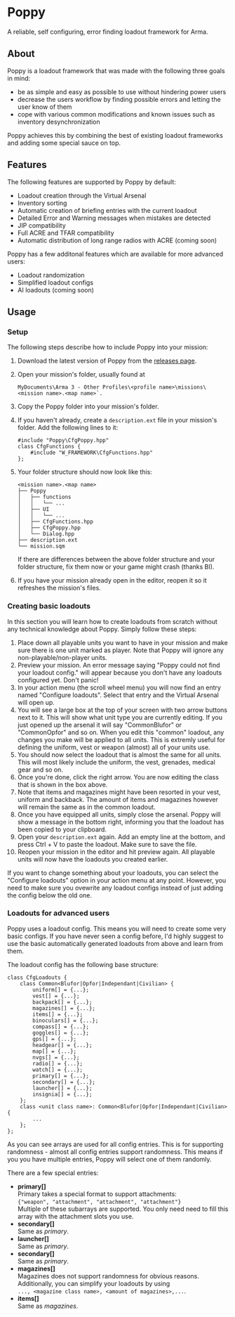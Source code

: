 # Poppy
A reliable, self configuring, error finding loadout framework for Arma.

## About
Poppy is a loadout framework that was made with the following three goals in
mind:

- be as simple and easy as possible to use without hindering power users
- decrease the users workflow by finding possible errors and letting the user
  know of them
- cope with various common modifications and known issues such as inventory
  desynchronization

Poppy achieves this by combining the best of existing loadout frameworks and
adding some special sauce on top.

## Features
The following features are supported by Poppy by default:
- Loadout creation through the Virtual Arsenal
- Inventory sorting
- Automatic creation of briefing entries with the current loadout
- Detailed Error and Warning messages when mistakes are detected
- JIP compatibility
- Full ACRE and TFAR compatibility
- Automatic distribution of long range radios with ACRE (coming soon)

Poppy has a few additonal features which are available for more advanced users:
- Loadout randomization
- Simplified loadout configs
- AI loadouts (coming soon)

## Usage

### Setup
The following steps describe how to include Poppy into your mission:

1. Download the latest version of Poppy from the
   [releases page](https://github.com/BaerMitUmlaut/Poppy/releases).
2. Open your mission's folder, usually found at

    ```
    MyDocuments\Arma 3 - Other Profiles\<profile name>\missions\<mission name>.<map name>`.
    ```
    
3. Copy the Poppy folder into your mission's folder.
4. If you haven't already, create a `description.ext` file in your mission's
   folder. Add the following lines to it:

    ```
    #include "Poppy\CfgPoppy.hpp"
    class CfgFunctions {
        #include "W_FRAMEWORK\CfgFunctions.hpp"
    };
    ```

5. Your folder structure should now look like this:

    ```
    <mission name>.<map name>
    ├── Poppy
    │   ├── functions
    │   │   └── ...
    │   ├── UI
    │   │   └── ...
    │   ├── CfgFunctions.hpp
    │   ├── CfgPoppy.hpp
    │   └── Dialog.hpp
    ├── description.ext
    └── mission.sqm
    ```

   If there are differences between the above folder structure and your folder
   structure, fix them now or your game might crash (thanks BI).
6. If you have your mission already open in the editor, reopen it so it
   refreshes the mission's files.

### Creating basic loadouts
In this section you will learn how to create loadouts from scratch without any
technical knowledge about Poppy. Simply follow these steps:

1. Place down all playable units you want to have in your mission and make sure
   there is one unit marked as player. Note that Poppy will ignore any
   non-playable/non-player units.
2. Preview your mission. An error message saying "Poppy could not find your
   loadout config." will appear because you don't have any loadouts configured
   yet. Don't panic!
3. In your action menu (the scroll wheel menu) you will now find an entry named
   "Configure loadouts". Select that entry and the Virtual Arsenal will open
   up.
4. You will see a large box at the top of your screen with two arrow buttons
   next to it. This will show what unit type you are currently editing. If you
   just opened up the arsenal it will say "CommonBlufor" or "CommonOpfor" and
   so on. When you edit this "common" loadout, any changes you make will be
   applied to all units. This is extremly useful for defining the uniform,
   vest or weapon (almost) all of your units use.
5. You should now select the loadout that is almost the same for all units.
   This will most likely include the uniform, the vest, grenades, medical gear
   and so on.
6. Once you're done, click the right arrow. You are now editing the class that
   is shown in the box above.
7. Note that items and magazines might have been resorted in your vest, uniform
   and backback. The amount of items and magazines however will remain the
   same as in the common loadout.
8. Once you have equipped all units, simply close the arsenal. Poppy will show
   a message in the bottom right, informing you that the loadout has been
   copied to your clipboard.
9. Open your `description.ext` again. Add an empty line at the bottom, and
   press Ctrl + V to paste the loadout. Make sure to save the file.
10. Reopen your mission in the editor and hit preview again. All playable units
    will now have the loadouts you created earlier.

If you want to change something about your loadouts, you can select the
"Configure loadouts" option in your action menu at any point. However, you need
to make sure you ovewrite any loadout configs instead of just adding the config
below the old one.

### Loadouts for advanced users
Poppy uses a loadout config. This means you will need to create some very basic
configs. If you have never seen a config before, I'd highly suggest to use the
basic automatically generated loadouts from above and learn from them.

The loadout config has the following base structure:
```
class CfgLoadouts {
    class Common<Blufor|Opfor|Independant|Civilian> {
        uniform[] = {...};
        vest[] = {...};
        backpack[] = {...};
        magazines[] = {...};
        items[] = {...};
        binoculars[] = {...};
        compass[] = {...};
        goggles[] = {...};
        gps[] = {...};
        headgear[] = {...};
        map[] = {...};
        nvgs[] = {...};
        radio[] = {...};
        watch[] = {...};
        primary[] = {...};
        secondary[] = {...};
        launcher[] = {...};
        insignia[] = {...};
    };
    class <unit class name>: Common<Blufor|Opfor|Independant|Civilian> {
        ...
    };
};
```

As you can see arrays are used for all config entries. This is for supporting
randomness - almost all config entries support randomness. This means if you
you have multiple entries, Poppy will select one of them randomly.

There are a few special entries:
- **primary[]**  
  Primary takes a special format to support attachments:  
  `{"weapon", "attachment", "attachment", "attachment"}`  
  Multiple of these subarrays are supported. You only need need to fill this
  array with the attachment slots you use.
- **secondary[]**  
  Same as *primary*.
- **launcher[]**  
  Same as *primary*.
- **secondary[]**  
  Same as *primary*.
- **magazines[]**  
  Magazines does not support randomness for obvious reasons. Additionally, you
  can simplify your loadouts by using  
  `..., <magazine class name>, <amount of magazines>,...`.
- **items[]**  
  Same as *magazines*.

